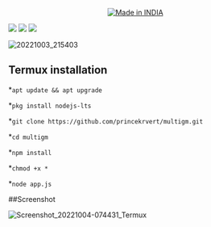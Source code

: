 <p align="center">
<a href="https://is.gd/UQreTd"><img title="Made in INDIA" src="https://img.shields.io/badge/MADE%20IN-INDIA-SCRIPT?colorA=%23ff8100&colorB=%23017e40&colorC=%23ff0000&style=for-the-badge"></a>
</p>
<p>
<a href="https://img.shields.io/badge/PRINCE-KUMAR-green" ><img  src="https://img.shields.io/badge/PRINCE-KUMAR-green"></a>  <a href="#" ><img  src="https://img.shields.io/badge/MULTIGM-red"></a>  <a href="#"><img src="https://img.shields.io/badge/MADE%20IN%20-NODE-yellow"></a></p>


![20221003_215403](https://user-images.githubusercontent.com/56459297/193714958-7c7a12cb-08ec-4176-a9b4-af247769f924.jpg)

## Termux installation 
*`apt update && apt upgrade`

*`pkg install nodejs-lts`

*`git clone https://github.com/princekrvert/multigm.git`

*`cd multigm`


*`npm install `

*`chmod +x *`

*`node app.js`

##Screenshot

![Screenshot_20221004-074431_Termux](https://user-images.githubusercontent.com/56459297/193720420-6b068a3e-88d8-4969-b49e-cbb36d0eb8ef.jpg)
